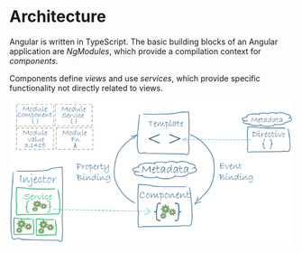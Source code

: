 # Architecture

Angular is written in TypeScript. The basic building blocks of an Angular application are _NgModules_, which provide a compilation context for _components_.

Components define _views_ and use _services_, which provide specific functionality not directly related to views.

![Angular Architecture](../../.gitbook/assets/image%20%282%29.png)


